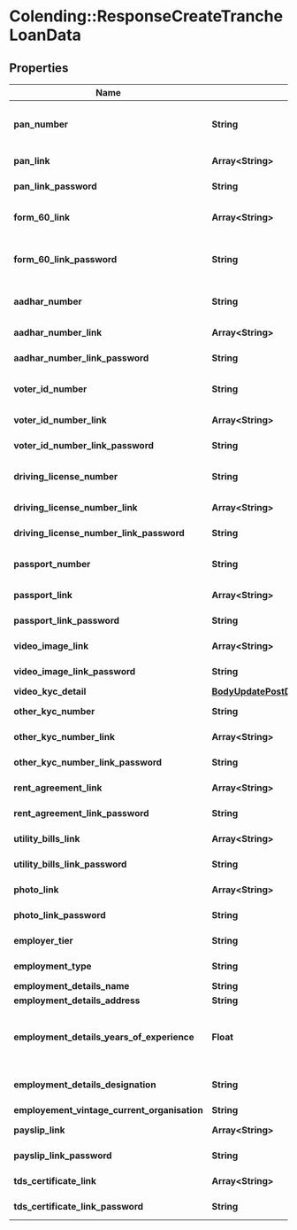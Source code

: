 # Colending::ResponseCreateTrancheLoanData

## Properties
Name | Type | Description | Notes
------------ | ------------- | ------------- | -------------
**pan_number** | **String** | PAN Number of the Customer (10 digit Alphanumeric) | [optional] 
**pan_link** | **Array&lt;String&gt;** | PAN Document Link | [optional] 
**pan_link_password** | **String** | PAN Document Link | [optional] 
**form_60_link** | **Array&lt;String&gt;** | Form 60 Doument Link (If applicable) | [optional] 
**form_60_link_password** | **String** | Form 60 Doument Link Password (If applicable) | [optional] 
**aadhar_number** | **String** | Aadhar Number of the Customer (12 digits) | [optional] 
**aadhar_number_link** | **Array&lt;String&gt;** | Aadhar Document Link | [optional] 
**aadhar_number_link_password** | **String** | Aadhar Document Link | [optional] 
**voter_id_number** | **String** | Voter ID Number of the Customer | [optional] 
**voter_id_number_link** | **Array&lt;String&gt;** | Voter Document Link | [optional] 
**voter_id_number_link_password** | **String** | Voter Document Link | [optional] 
**driving_license_number** | **String** | Driving License Number of the Customer | [optional] 
**driving_license_number_link** | **Array&lt;String&gt;** | Driving License Document Link | [optional] 
**driving_license_number_link_password** | **String** | Driving License Document Link | [optional] 
**passport_number** | **String** | Passport Number of the Customer | [optional] 
**passport_link** | **Array&lt;String&gt;** | Passport Document Link | [optional] 
**passport_link_password** | **String** | Passport Document Link | [optional] 
**video_image_link** | **Array&lt;String&gt;** | Video Image of the Applicant | [optional] 
**video_image_link_password** | **String** | Video Image of the Applicant | [optional] 
**video_kyc_detail** | [**BodyUpdatePostDisbursementVideoKycDetail**](BodyUpdatePostDisbursementVideoKycDetail.md) |  | [optional] 
**other_kyc_number** | **String** | KYC Number of the Customer | [optional] 
**other_kyc_number_link** | **Array&lt;String&gt;** | KYC Image of the Customer | [optional] 
**other_kyc_number_link_password** | **String** | KYC Image of the Customer | [optional] 
**rent_agreement_link** | **Array&lt;String&gt;** | Rent Agreement Document Link | [optional] 
**rent_agreement_link_password** | **String** | Rent Agreement Document Link | [optional] 
**utility_bills_link** | **Array&lt;String&gt;** | Utility Bills Copies (If any) | [optional] 
**utility_bills_link_password** | **String** | Utility Bills Copies (If any) | [optional] 
**photo_link** | **Array&lt;String&gt;** | Photo Image of the Customer | [optional] 
**photo_link_password** | **String** | Photo Image of the Customer | [optional] 
**employer_tier** | **String** | tier_1, tier_2 etc. for  the employer | [optional] 
**employment_type** | **String** | Salaried / Self-Employed | [optional] 
**employment_details_name** | **String** | Employer Name | [optional] 
**employment_details_address** | **String** | Office Address | [optional] 
**employment_details_years_of_experience** | **Float** | Applicant&amp;#39;s years of experience in the current organization | [optional] 
**employment_details_designation** | **String** | Applicant&amp;#39;s Current Designation | [optional] 
**employement_vintage_current_organisation** | **String** | Vintage | [optional] 
**payslip_link** | **Array&lt;String&gt;** | Last 3 Months Payslips | [optional] 
**payslip_link_password** | **String** | Last 3 Months Payslips | [optional] 
**tds_certificate_link** | **Array&lt;String&gt;** | Last 3 Years TDS Certificate | [optional] 
**tds_certificate_link_password** | **String** | Last 3 Years TDS Certificate | [optional] 


